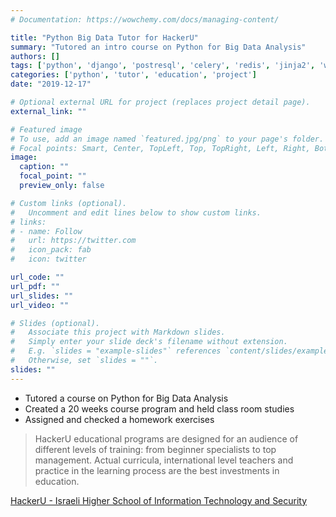 ```yaml
---
# Documentation: https://wowchemy.com/docs/managing-content/

title: "Python Big Data Tutor for HackerU"
summary: "Tutored an intro course on Python for Big Data Analysis"
authors: []
tags: ['python', 'django', 'postresql', 'celery', 'redis', 'jinja2', 'web', 'telegram', 'API', 'flask', 'sqlalchemy', 'scraping', 'development', 'pandas', 'data analysis']
categories: ['python', 'tutor', 'education', 'project']
date: "2019-12-17"

# Optional external URL for project (replaces project detail page).
external_link: ""

# Featured image
# To use, add an image named `featured.jpg/png` to your page's folder.
# Focal points: Smart, Center, TopLeft, Top, TopRight, Left, Right, BottomLeft, Bottom, BottomRight.
image:
  caption: ""
  focal_point: ""
  preview_only: false

# Custom links (optional).
#   Uncomment and edit lines below to show custom links.
# links:
# - name: Follow
#   url: https://twitter.com
#   icon_pack: fab
#   icon: twitter

url_code: ""
url_pdf: ""
url_slides: ""
url_video: ""

# Slides (optional).
#   Associate this project with Markdown slides.
#   Simply enter your slide deck's filename without extension.
#   E.g. `slides = "example-slides"` references `content/slides/example-slides.md`.
#   Otherwise, set `slides = ""`.
slides: ""
---
```


* Tutored a course on Python for Big Data Analysis
* Created a 20 weeks course program and held class room studies
* Assigned and checked a homework exercises

> HackerU educational programs are designed for an audience of different levels of training: from beginner specialists to top management. Actual curricula, international level teachers and practice in the learning process are the best investments in education.

[HackerU - Israeli Higher School of Information Technology and Security](https://hackeru.pro)
